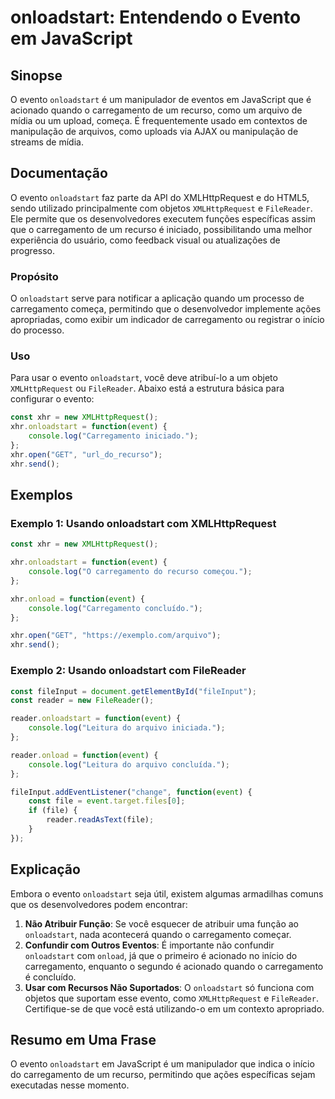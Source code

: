 <!--
Meta Description: # onloadstart: Entendendo o Evento em JavaScript ## Sinopse O evento `onloadstart` é um manipulador de eventos em JavaScript que é acionado quando o c...
Meta Keywords: onloadstart, carregamento, que, xhr, evento
-->

# onloadstart: Entendendo o Evento em JavaScript

## Sinopse
O evento `onloadstart` é um manipulador de eventos em JavaScript que é acionado quando o carregamento de um recurso, como um arquivo de mídia ou um upload, começa. É frequentemente usado em contextos de manipulação de arquivos, como uploads via AJAX ou manipulação de streams de mídia.

## Documentação
O evento `onloadstart` faz parte da API do XMLHttpRequest e do HTML5, sendo utilizado principalmente com objetos `XMLHttpRequest` e `FileReader`. Ele permite que os desenvolvedores executem funções específicas assim que o carregamento de um recurso é iniciado, possibilitando uma melhor experiência do usuário, como feedback visual ou atualizações de progresso.

### Propósito
O `onloadstart` serve para notificar a aplicação quando um processo de carregamento começa, permitindo que o desenvolvedor implemente ações apropriadas, como exibir um indicador de carregamento ou registrar o início do processo.

### Uso
Para usar o evento `onloadstart`, você deve atribuí-lo a um objeto `XMLHttpRequest` ou `FileReader`. Abaixo está a estrutura básica para configurar o evento:

```javascript
const xhr = new XMLHttpRequest();
xhr.onloadstart = function(event) {
    console.log("Carregamento iniciado.");
};
xhr.open("GET", "url_do_recurso");
xhr.send();
```

## Exemplos
### Exemplo 1: Usando onloadstart com XMLHttpRequest
```javascript
const xhr = new XMLHttpRequest();

xhr.onloadstart = function(event) {
    console.log("O carregamento do recurso começou.");
};

xhr.onload = function(event) {
    console.log("Carregamento concluído.");
};

xhr.open("GET", "https://exemplo.com/arquivo");
xhr.send();
```

### Exemplo 2: Usando onloadstart com FileReader
```javascript
const fileInput = document.getElementById("fileInput");
const reader = new FileReader();

reader.onloadstart = function(event) {
    console.log("Leitura do arquivo iniciada.");
};

reader.onload = function(event) {
    console.log("Leitura do arquivo concluída.");
};

fileInput.addEventListener("change", function(event) {
    const file = event.target.files[0];
    if (file) {
        reader.readAsText(file);
    }
});
```

## Explicação
Embora o evento `onloadstart` seja útil, existem algumas armadilhas comuns que os desenvolvedores podem encontrar:

1. **Não Atribuir Função**: Se você esquecer de atribuir uma função ao `onloadstart`, nada acontecerá quando o carregamento começar.
2. **Confundir com Outros Eventos**: É importante não confundir `onloadstart` com `onload`, já que o primeiro é acionado no início do carregamento, enquanto o segundo é acionado quando o carregamento é concluído.
3. **Usar com Recursos Não Suportados**: O `onloadstart` só funciona com objetos que suportam esse evento, como `XMLHttpRequest` e `FileReader`. Certifique-se de que você está utilizando-o em um contexto apropriado.

## Resumo em Uma Frase
O evento `onloadstart` em JavaScript é um manipulador que indica o início do carregamento de um recurso, permitindo que ações específicas sejam executadas nesse momento.